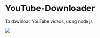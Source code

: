 # YouTube-Downloader
To download YouTube videos, using node js

<img src="https://img.shields.io/badge/IDE-Xcode-blue?&logo=xcode" />
